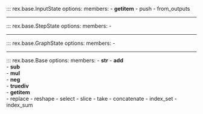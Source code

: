 ::: rex.base.InputState
    options:
        members:
            - __getitem__
            - push
            - from_outputs

---

::: rex.base.StepState
    options:
        members:
            - 

---

::: rex.base.GraphState
    options:
        members:
            -

---

::: rex.base.Base
    options:
        members:
            - __str__
            - __add__  
            - __sub__  
            - __mul__  
            - __neg__  
            - __truediv__  
            - __getitem__  
            - replace
            - reshape
            - select
            - slice
            - take
            - concatenate
            - index_set
            - index_sum